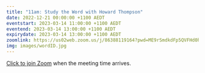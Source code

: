 ```yaml
---
title: "11am: Study the Word with Howard Thompson"
date: 2022-12-21 00:00:00 +1100 AEDT
eventstart: 2023-03-14 11:00:00 +1100 AEDT
eventend: 2023-03-14 13:00:00 +1100 AEDT
expirydate: 2023-03-14 13:00:00 +1100 AEDT
zoomlink: https://us02web.zoom.us/j/86388119164?pwd=ME9rSmdkdFp5QVFHd0hIbDZmNXhRQT09
img: images/wordID.jpg
---
```


[Click to join Zoom](https://us02web.zoom.us/j/86388119164?pwd=ME9rSmdkdFp5QVFHd0hIbDZmNXhRQT09) when the meeting time arrives.